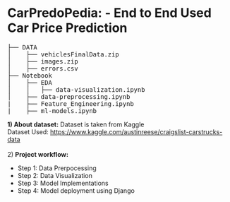 
<h1>CarPredoPedia: - End to End Used Car Price Prediction</h1>

<pre>
├── DATA
│    ├── vehiclesFinalData.zip
│    ├── images.zip
│    ├── errors.csv
├── Notebook
│    ├── EDA
│    │   ├── data-visualization.ipynb
│    ├── data-preprocessing.ipynb
|    ├── Feature_Engineering.ipynb
|    ├── ml-models.ipynb
</pre>
<b>1) About dataset:</b> Dataset is taken from Kaggle <br>
Dataset Used: https://www.kaggle.com/austinreese/craigslist-carstrucks-data<br><br>
2) <b>Project workflow:</b>
  <ul>
  <li>Step 1: Data Prerpocessing</li>
  <li>Step 2: Data Visualization</li>
  <li>Step 3: Model Implementations</li>
  <li>Step 4: Model deployment using Django</li>
  </ul>


